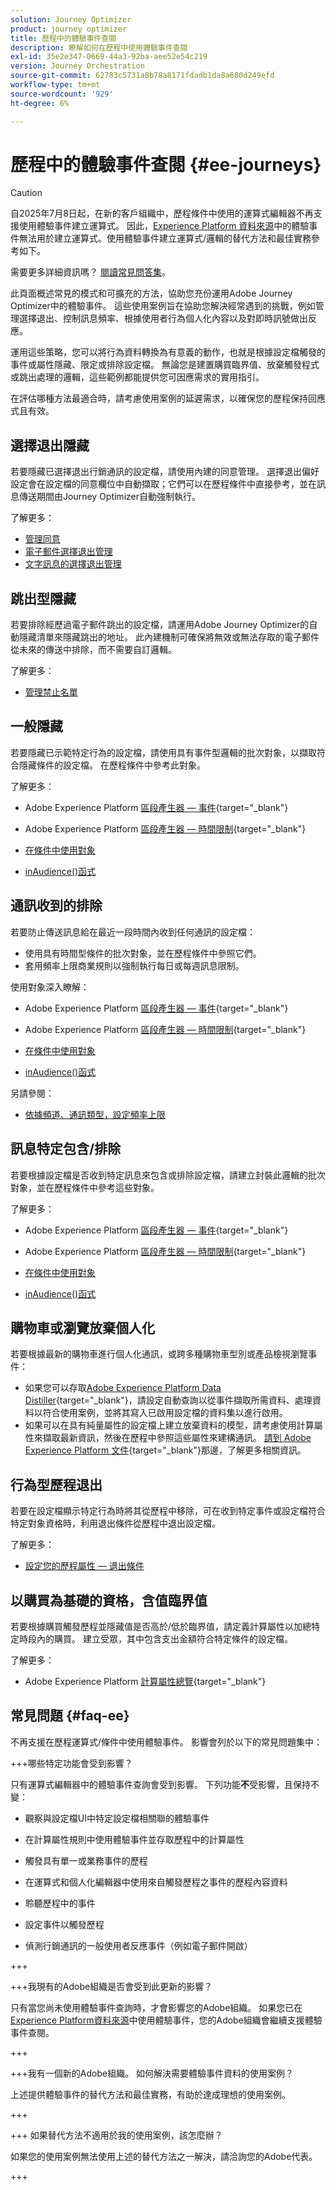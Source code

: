 ```yaml
---
solution: Journey Optimizer
product: journey optimizer
title: 歷程中的體驗事件查閱
description: 瞭解如何在歷程中使用體驗事件查閱
exl-id: 35e2e347-0669-44a3-92ba-aee52e54c219
version: Journey Orchestration
source-git-commit: 62783c5731a8b78a8171fdadb1da8a680d249efd
workflow-type: tm+mt
source-wordcount: '929'
ht-degree: 6%

---
```


# 歷程中的體驗事件查閱 {#ee-journeys}

>[!CAUTION]
>
>自2025年7月8日起，在新的客戶組織中，歷程條件中使用的運算式編輯器不再支援使用體驗事件建立運算式。 因此，[Experience Platform 資料來源](../datasource/adobe-experience-platform-data-source.md)中的體驗事件無法用於建立運算式。使用體驗事件建立運算式/邏輯的替代方法和最佳實務參考如下。
>
>需要更多詳細資訊嗎？ [閱讀常見問答集](#faq-ee)。

此頁面概述常見的模式和可擴充的方法，協助您充份運用Adobe Journey Optimizer中的體驗事件。 這些使用案例旨在協助您解決經常遇到的挑戰，例如管理選擇退出、控制訊息頻率、根據使用者行為個人化內容以及對即時訊號做出反應。

運用這些策略，您可以將行為資料轉換為有意義的動作，也就是根據設定檔觸發的事件或屬性隱藏、限定或排除設定檔。 無論您是建置購買臨界值、放棄觸發程式或跳出處理的邏輯，這些範例都能提供您可因應需求的實用指引。

在評估哪種方法最適合時，請考慮使用案例的延遲需求，以確保您的歷程保持回應式且有效。

## 選擇退出隱藏

若要隱藏已選擇退出行銷通訊的設定檔，請使用內建的同意管理。 選擇退出偏好設定會在設定檔的同意欄位中自動擷取；它們可以在歷程條件中直接參考，並在訊息傳送期間由Journey Optimizer自動強制執行。

了解更多：

* [管理同意](../privacy/opt-out.md)
* [電子郵件選擇退出管理](../email/email-opt-out.md)
* [文字訊息的選擇退出管理](../sms/sms-opt-out.md)


## 跳出型隱藏

若要排除經歷過電子郵件跳出的設定檔，請運用Adobe Journey Optimizer的自動隱藏清單來隱藏跳出的地址。 此內建機制可確保將無效或無法存取的電子郵件從未來的傳送中排除，而不需要自訂邏輯。

了解更多：

* [管理禁止名單](../configuration/manage-suppression-list.md)


## 一般隱藏

若要隱藏已示範特定行為的設定檔，請使用具有事件型邏輯的批次對象，以擷取符合隱藏條件的設定檔。 在歷程條件中參考此對象。

了解更多：

* Adobe Experience Platform [區段產生器 — 事件](https://experienceleague.adobe.com/zh-hant/docs/experience-platform/segmentation/ui/segment-builder#events){target="_blank"}

* Adobe Experience Platform [區段產生器 — 時間限制](https://experienceleague.adobe.com/zh-hant/docs/experience-platform/segmentation/ui/segment-builder#time-constraints){target="_blank"}

* [在條件中使用對象](../building-journeys/condition-activity.md#using-audiences-in-conditions)

* [inAudience()函式](../building-journeys/functions/functioninaudience.md)


## 通訊收到的排除

若要防止傳送訊息給在最近一段時間內收到任何通訊的設定檔：

* 使用具有時間型條件的批次對象，並在歷程條件中參照它們。
* 套用頻率上限商業規則以強制執行每日或每週訊息限制。


使用對象深入瞭解：

* Adobe Experience Platform [區段產生器 — 事件](https://experienceleague.adobe.com/zh-hant/docs/experience-platform/segmentation/ui/segment-builder#events){target="_blank"}

* Adobe Experience Platform [區段產生器 — 時間限制](https://experienceleague.adobe.com/zh-hant/docs/experience-platform/segmentation/ui/segment-builder#time-constraints){target="_blank"}

* [在條件中使用對象](../building-journeys/condition-activity.md#using-audiences-in-conditions)

* [inAudience()函式](../building-journeys/functions/functioninaudience.md)


另請參閱：

* [依據頻道、通訊類型，設定頻率上限](../conflict-prioritization/channel-capping.md)



## 訊息特定包含/排除

若要根據設定檔是否收到特定訊息來包含或排除設定檔，請建立封裝此邏輯的批次對象，並在歷程條件中參考這些對象。


了解更多：

* Adobe Experience Platform [區段產生器 — 事件](https://experienceleague.adobe.com/zh-hant/docs/experience-platform/segmentation/ui/segment-builder#events){target="_blank"}

* Adobe Experience Platform [區段產生器 — 時間限制](https://experienceleague.adobe.com/zh-hant/docs/experience-platform/segmentation/ui/segment-builder#time-constraints){target="_blank"}

* [在條件中使用對象](../building-journeys/condition-activity.md#using-audiences-in-conditions)

* [inAudience()函式](../building-journeys/functions/functioninaudience.md)

## 購物車或瀏覽放棄個人化

若要根據最新的購物車進行個人化通訊，或跨多種購物車型別或產品檢視瀏覽事件：

* 如果您可以存取[Adobe Experience Platform Data Distiller](https://experienceleague.adobe.com/zh-hant/docs/experience-platform/query/data-distiller/overview){target="_blank"}，請設定自動查詢以從事件擷取所需資料、處理資料以符合使用案例，並將其寫入已啟用設定檔的資料集以進行啟用。
* 如果可以在具有純量屬性的設定檔上建立放棄資料的模型，請考慮使用計算屬性來擷取最新資訊，然後在歷程中參照這些屬性來建構通訊。 [請到 Adobe Experience Platform 文件](https://experienceleague.adobe.com/zh-hant/docs/experience-platform/profile/computed-attributes/overview){target="_blank"}那邊，了解更多相關資訊。


## 行為型歷程退出

若要在設定檔顯示特定行為時將其從歷程中移除，可在收到特定事件或設定檔符合特定對象資格時，利用退出條件從歷程中退出設定檔。

了解更多：

* [設定您的歷程屬性 — 退出條件](journey-properties.md#exit-criteria)

## 以購買為基礎的資格，含值臨界值

若要根據購買觸發歷程並隱藏值是否高於/低於臨界值，請定義計算屬性以加總特定時段內的購買。 建立受眾，其中包含支出金額符合特定條件的設定檔。

了解更多：

* Adobe Experience Platform [計算屬性總覽](https://experienceleague.adobe.com/zh-hant/docs/experience-platform/profile/computed-attributes/overview){target="_blank"}



## 常見問題 {#faq-ee}

不再支援在歷程運算式/條件中使用體驗事件。 影響會列於以下的常見問題集中：

+++哪些特定功能會受到影響？ 

只有運算式編輯器中的體驗事件查詢會受到影響。 下列功能&#x200B;**不**&#x200B;受影響，且保持不變：

* 觀察與設定檔UI中特定設定檔相關聯的體驗事件

* 在計算屬性規則中使用體驗事件並存取歷程中的計算屬性

* 觸發具有單一或業務事件的歷程

* 在運算式和個人化編輯器中使用來自觸發歷程之事件的歷程內容資料

* 聆聽歷程中的事件

* 設定事件以觸發歷程

* 偵測行銷通訊的一般使用者反應事件（例如電子郵件開啟）

+++

+++我現有的Adobe組織是否會受到此更新的影響？ 

只有當您尚未使用體驗事件查詢時，才會影響您的Adobe組織。 如果您已在[Experience Platform資料來源](../datasource/adobe-experience-platform-data-source.md)中使用體驗事件，您的Adobe組織會繼續支援體驗事件查閱。

+++

+++我有一個新的Adobe組織。 如何解決需要體驗事件資料的使用案例？ 

上述提供體驗事件的替代方法和最佳實務，有助於達成理想的使用案例。

+++

+++ 如果替代方法不適用於我的使用案例，該怎麼辦？

如果您的使用案例無法使用上述的替代方法之一解決，請洽詢您的Adobe代表。

+++
